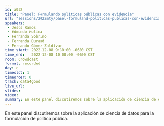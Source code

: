 ```yaml
---
id: a022
title: "Panel: Formulando políticas públicas con evidencia"
url: "sessions/2022mty/panel-formuland-politicas-publicas-con-evidencia"
speakers:
 - Jesús Ramos
 - Edmundo Molina
 - Fernanda Sobrino
 - Fernanda Durand
 - Fernando Gómez-Zaldívar
time_start: 2022-12-08 9:30:00 -0600 CST
time_end:   2022-12-08 10:00:00 -0600 CST
room: Crowdcast
format: recorded
day: c
timeslot: 1
timeorder: 0
track: data4good
live_url: 
slides: 
video: 
summary: En este panel discutiremos sobre la aplicación de ciencia de datos para la formulación de política pública.
---
```


En este panel discutiremos sobre la aplicación de ciencia de datos para la formulación de política pública.